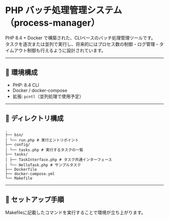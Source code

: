 # PHP バッチ処理管理システム（process-manager）

PHP 8.4 + Docker で構築された、CLIベースのバッチ処理管理ツールです。  
タスクを逐次または並列で実行し、将来的にはプロセス数の制御・ログ管理・タイムアウト制御も行えるように設計されています。

---

## 🐳 環境構成

- PHP: 8.4 CLI
- Docker / docker-compose
- 拡張: `pcntl`（並列処理で使用予定）

---

## 📂 ディレクトリ構成

```
.
├── bin/
│ └── run.php # 実行エントリポイント
├── config/
│ └── tasks.php # 実行するタスクの一覧
├── tasks/
│ ├── TaskInterface.php # タスク共通インターフェース
│ └── HelloTask.php # サンプルタスク
├── Dockerfile
├── docker-compose.yml
└── Makefile
```

---

## 🚀 セットアップ手順

Makefileに記載したコマンドを実行することで環境が立ち上がります。
